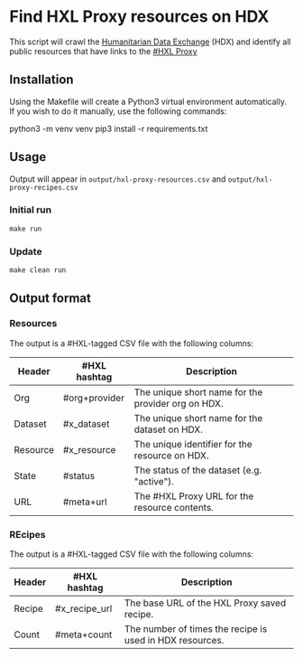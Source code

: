 Find HXL Proxy resources on HDX
===============================

This script will crawl the [Humanitarian Data Exchange](https://data.humdata.org) (HDX) and identify all public resources that have links to the [#HXL Proxy](https://proxy.hxlstandard.org)


## Installation

Using the Makefile will create a Python3 virtual environment automatically. If you wish to do it manually, use the following commands:

  python3 -m venv venv
  pip3 install -r requirements.txt
  

## Usage

Output will appear in ``output/hxl-proxy-resources.csv`` and ``output/hxl-proxy-recipes.csv``

### Initial run

    make run

### Update

    make clean run

## Output format

### Resources

The output is a #HXL-tagged CSV file with the following columns:

Header | #HXL hashtag | Description
-- | -- | --
Org | #org+provider | The unique short name for the provider org on HDX.
Dataset | #x_dataset | The unique short name for the dataset on HDX.
Resource | #x_resource | The unique identifier for the resource on HDX.
State | #status | The status of the dataset (e.g. "active").
URL | #meta+url | The #HXL Proxy URL for the resource contents.

### REcipes

The output is a #HXL-tagged CSV file with the following columns:

Header | #HXL hashtag | Description
-- | -- | --
Recipe | #x_recipe_url | The base URL of the HXL Proxy saved recipe.
Count | #meta+count | The number of times the recipe is used in HDX resources.
